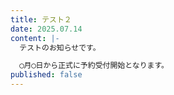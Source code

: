 ```yaml
---
title: テスト２
date: 2025.07.14
content: |-
  テストのお知らせです。

  ◯月◯日から正式に予約受付開始となります。
published: false
---
```

